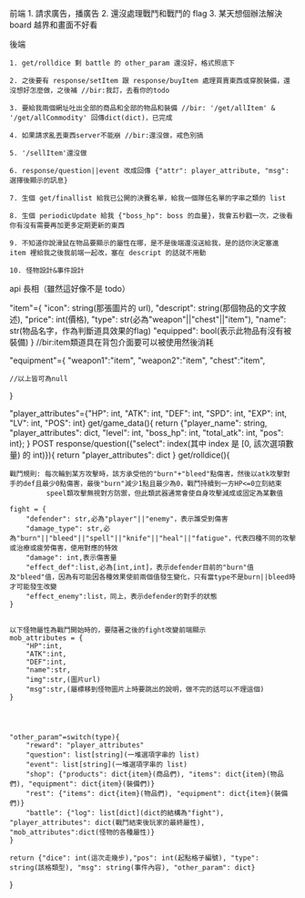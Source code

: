 前端
    1. 請求廣告，播廣告
    2. 還沒處理戰鬥和戰鬥的 flag
    3. 某天想個辦法解決 board 越界和畫面不好看

後端

    1. get/rolldice 剩 battle 的 other_param 還沒好，格式照底下

    2. 之後要有 response/setItem 跟 response/buyItem 處理買賣東西或穿脫裝備，還沒想好怎麼做，之後補 //bir:我訂，去看你的todo

    3. 要給我兩個網址吐出全部的商品和全部的物品和裝備 //bir: '/get/allItem' & '/get/allCommodity' 回傳dict(dict)，已完成

    4. 如果請求亂丟東西server不能崩 //bir:還沒做，戒色別搞

    5. '/sellItem'還沒做

    6. response/question||event 改成回傳 {"attr": player_attribute, "msg": 選擇後顯示的訊息}

    7. 生個 get/finallist 給我已公開的決賽名單，給我一個隊伍名單的字串之類的 list

    8. 生個 periodicUpdate 給我 {"boss_hp": boss 的血量}，我會五秒戳一次，之後看你有沒有需要再加更多定期更新的東西

    9. 不知道你說滑鼠在物品要顯示的屬性在哪，是不是後端還沒送給我，是的話你決定塞進 item 裡給我之後我前端一起改，塞在 descript 的話就不用動
    
    10. 怪物設計&事件設計

api 長相（雖然這好像不是 todo）

"item"={
    "icon": string(那張圖片的 url),
    "descript": string(那個物品的文字敘述),
    "price": int(價格),
    "type": str(必為"weapon"||"chest"||"item"),
    "name": str(物品名字，作為判斷道具效果的flag)
    "equipped": bool(表示此物品有沒有被裝備)
    }
    //bir:item類道具在背包介面要可以被使用然後消耗

"equipment"={
    "weapon1":"item",
    "weapon2":"item",
    "chest":"item",

    //以上皆可為null
}


"player_attributes"={"HP": int, "ATK": int, "DEF": int, "SPD": int, "EXP": int, "LV": int, "POS": int}
get/game_data(){
    return {"player_name": string, "player_attributes": dict, "level": int, "boss_hp": int, "total_atk": int, "pos": int};
}
POST response/question({"select": index(其中 index 是 [0, 該次選項數量) 的 int)}){
    return "player_attributes": dict
}
get/rolldice(){
    


    戰鬥規則: 每次輪到某方攻擊時，該方承受他的"burn"+"bleed"點傷害，然後以atk攻擊對手的def且最少0點傷害，最後"burn"減少1點且最少為0，戰鬥持續到一方HP<=0立刻結束
             speel類攻擊無視對方防禦，但此類武器通常會使自身攻擊減成或固定為某數值

    fight = {
        "defender": str,必為"player"||"enemy"，表示誰受到傷害
        "damage_type": str,必為"burn"||"bleed"||"spell"||"knife"||"heal"||"fatigue"，代表四種不同的攻擊或治療或疲勞傷害，使用對應的特效
        "damage": int,表示傷害量
        "effect_def":list,必為[int,int]，表示defender目前的"burn"值及"bleed"值，因為有可能因各種效果使前兩個值發生變化，只有當type不是burn||bleed時才可能發生改變
        "effect_enemy":list，同上，表示defender的對手的狀態
    }


    以下怪物屬性為戰鬥開始時的，要隨著之後的fight改變前端顯示
    mob_attributes = {
        "HP":int,
        "ATK":int,
        "DEF":int,
        "name":str,
        "img":str,(圖片url)
        "msg":str,(屬標移到怪物圖片上時要跳出的說明，做不完的話可以不理這個)
    }




    "other_param"=switch(type){
        "reward": "player_attributes"
        "question": list[string](一堆選項字串的 list)
        "event": list[string](一堆選項字串的 list)
        "shop": {"products": dict{item}(商品們), "items": dict{item}(物品們), "equipment": dict{item}(裝備們)}
        "rest": {"items": dict{item}(物品們), "equipment": dict{item}(裝備們)}
        "battle": {"log": list[dict](dict的結構為"fight"), "player_attributes": dict(戰鬥結束後玩家的最終屬性), "mob_attributes":dict(怪物的各種屬性)}
    }

    return {"dice": int(這次走幾步),"pos": int(起點格子編號), "type": string(該格類型), "msg": string(事件內容), "other_param": dict}
}